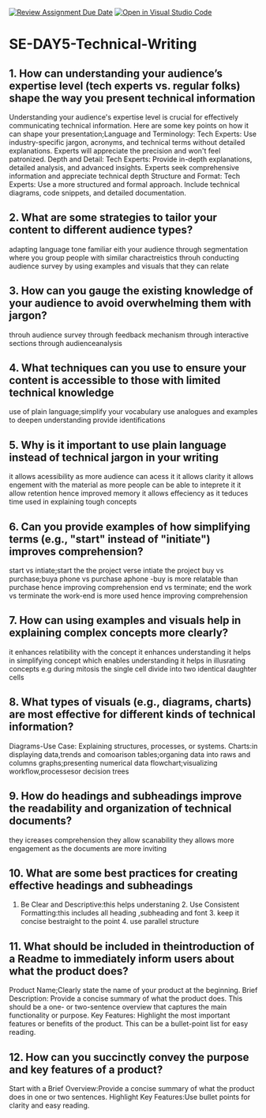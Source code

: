 [![Review Assignment Due Date](https://classroom.github.com/assets/deadline-readme-button-22041afd0340ce965d47ae6ef1cefeee28c7c493a6346c4f15d667ab976d596c.svg)](https://classroom.github.com/a/zsAR-pyY)
[![Open in Visual Studio Code](https://classroom.github.com/assets/open-in-vscode-2e0aaae1b6195c2367325f4f02e2d04e9abb55f0b24a779b69b11b9e10269abc.svg)](https://classroom.github.com/online_ide?assignment_repo_id=18492155&assignment_repo_type=AssignmentRepo)
# SE-DAY5-Technical-Writing
## 1. How can understanding your audience’s expertise level (tech experts vs. regular folks) shape the way you present technical information
Understanding your audience's expertise level is crucial for effectively communicating technical information. Here are some key points on how it can shape your presentation;Language and Terminology:
Tech Experts: Use industry-specific jargon, acronyms, and technical terms without detailed explanations. Experts will appreciate the precision and won't feel patronized.
Depth and Detail:
Tech Experts: Provide in-depth explanations, detailed analysis, and advanced insights. Experts seek comprehensive information and appreciate technical depth
Structure and Format:
Tech Experts: Use a more structured and formal approach. Include technical diagrams, code snippets, and detailed documentation.











## 2. What are some strategies to tailor your content to different audience types?
adapting language tone familiar eith your audience
through segmentation where you group people with similar charactreistics
throuh conducting audience survey
by using examples and visuals that they can relate
## 3. How can you gauge the existing knowledge of your audience to avoid overwhelming them with jargon?
throuh audience survey 
through feedback mechanism
through interactive sections
through audienceanalysis
## 4. What techniques can you use to ensure your content is accessible to those with limited technical knowledge
use of plain language;simplify your vocabulary
use analogues and examples to deepen understanding
provide identifications

## 5. Why is it important to use plain language instead of technical jargon in your writing
it allows acessibility as more audience can acess it
it allows clarity
it allows engement with the material as more people can be able to inteprete it
it allow retention hence improved memory
it allows effeciency as it teduces time used in explaining tough concepts
## 6. Can you provide examples of how simplifying terms (e.g., "start" instead of "initiate") improves comprehension?
start vs intiate;start the the project verse intiate the project
buy vs purchase;buya phone vs purchase aphone -buy is more relatable than purchase hence improving comprehension
end vs terminate; end the work vs terminate the work-end is more used hence improving comprehension
## 7. How can using examples and visuals help in explaining complex concepts more clearly?
it enhances relatibility with the concept
it enhances understanding
it helps in simplifying concept which enables understanding
it helps in illusrating concepts e.g during mitosis the single cell divide into two identical daughter cells
## 8. What types of visuals (e.g., diagrams, charts) are most effective for different kinds of technical information?
Diagrams-Use Case: Explaining structures, processes, or systems.
Charts:in displaying data,trends and comoarison
tables;organing data into raws and columns
graphs;presenting numerical data
flowchart;visualizing workflow,processesor decision trees

## 9. How do headings and subheadings improve the readability and organization of technical documents?
they icreases comprehension
they allow scanability
they allows more engagement as the documents are more inviting
## 10. What are some best practices for creating effective headings and subheadings
1. Be Clear and Descriptive:this helps understaning
   2. Use Consistent Formatting:this includes all heading ,subheading and font
   3. keep it concise bestraight to the point
   4. use parallel structure

 


## 11. What should be included in theintroduction of a Readme to immediately inform users about what the product does?
Product Name;Clearly state the name of your product at the beginning.
Brief Description:
Provide a concise summary of what the product does. This should be a one- or two-sentence overview that captures the main functionality or purpose.
Key Features:
Highlight the most important features or benefits of the product. This can be a bullet-point list for easy reading.






## 12. How can you succinctly convey the purpose and key features of a product?
Start with a Brief Overview:Provide a concise summary of what the product does in one or two sentences.
Highlight Key Features:Use bullet points for clarity and easy reading.




